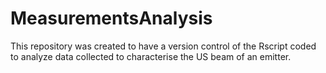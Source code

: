 # MeasurementsAnalysis
This repository was created to have a version control of the Rscript coded to analyze data collected to characterise the US beam of an emitter.
